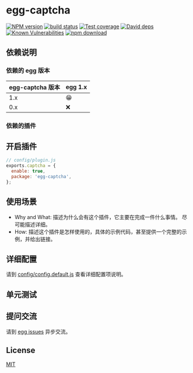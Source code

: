 # egg-captcha

[![NPM version][npm-image]][npm-url]
[![build status][travis-image]][travis-url]
[![Test coverage][codecov-image]][codecov-url]
[![David deps][david-image]][david-url]
[![Known Vulnerabilities][snyk-image]][snyk-url]
[![npm download][download-image]][download-url]

[npm-image]: https://img.shields.io/npm/v/egg-captcha.svg?style=flat-square
[npm-url]: https://npmjs.org/package/egg-captcha
[travis-image]: https://img.shields.io/travis/eggjs/egg-captcha.svg?style=flat-square
[travis-url]: https://travis-ci.org/eggjs/egg-captcha
[codecov-image]: https://img.shields.io/codecov/c/github/eggjs/egg-captcha.svg?style=flat-square
[codecov-url]: https://codecov.io/github/eggjs/egg-captcha?branch=master
[david-image]: https://img.shields.io/david/eggjs/egg-captcha.svg?style=flat-square
[david-url]: https://david-dm.org/eggjs/egg-captcha
[snyk-image]: https://snyk.io/test/npm/egg-captcha/badge.svg?style=flat-square
[snyk-url]: https://snyk.io/test/npm/egg-captcha
[download-image]: https://img.shields.io/npm/dm/egg-captcha.svg?style=flat-square
[download-url]: https://npmjs.org/package/egg-captcha

<!--
Description here.
-->

## 依赖说明

### 依赖的 egg 版本

egg-captcha 版本 | egg 1.x
--- | ---
1.x | 😁
0.x | ❌

### 依赖的插件
<!--

如果有依赖其它插件，请在这里特别说明。如

- security
- multipart

-->

## 开启插件

```js
// config/plugin.js
exports.captcha = {
  enable: true,
  package: 'egg-captcha',
};
```

## 使用场景

- Why and What: 描述为什么会有这个插件，它主要在完成一件什么事情。
尽可能描述详细。
- How: 描述这个插件是怎样使用的，具体的示例代码，甚至提供一个完整的示例，并给出链接。

## 详细配置

请到 [config/config.default.js](config/config.default.js) 查看详细配置项说明。

## 单元测试

<!-- 描述如何在单元测试中使用此插件，例如 schedule 如何触发。无则省略。-->

## 提问交流

请到 [egg issues](https://github.com/eggjs/egg/issues) 异步交流。

## License

[MIT](LICENSE)
